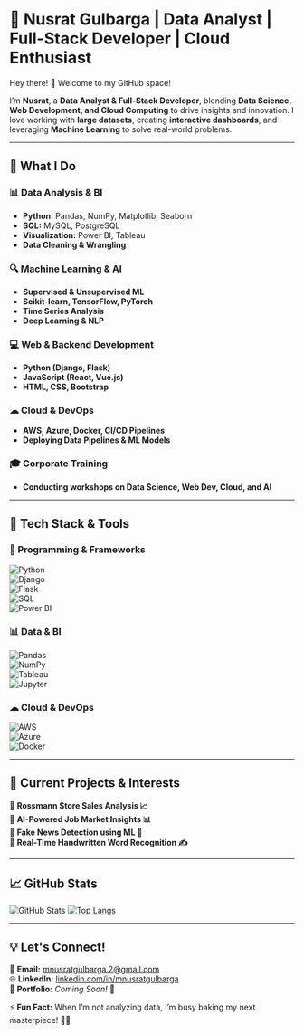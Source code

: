 # 🚀 Nusrat Gulbarga | Data Analyst | Full-Stack Developer | Cloud Enthusiast  

Hey there! 👋 Welcome to my GitHub space!  

I’m **Nusrat**, a **Data Analyst & Full-Stack Developer**, blending **Data Science, Web Development, and Cloud Computing** to drive insights and innovation. I love working with **large datasets**, creating **interactive dashboards**, and leveraging **Machine Learning** to solve real-world problems.  

---

## 🌟 What I Do  

### 📊 Data Analysis & BI  
- **Python:** Pandas, NumPy, Matplotlib, Seaborn  
- **SQL:** MySQL, PostgreSQL  
- **Visualization:** Power BI, Tableau  
- **Data Cleaning & Wrangling**  

### 🔍 Machine Learning & AI  
- **Supervised & Unsupervised ML**  
- **Scikit-learn, TensorFlow, PyTorch**  
- **Time Series Analysis**  
- **Deep Learning & NLP**  

### 💻 Web & Backend Development  
- **Python (Django, Flask)**  
- **JavaScript (React, Vue.js)**  
- **HTML, CSS, Bootstrap**  

### ☁ Cloud & DevOps  
- **AWS, Azure, Docker, CI/CD Pipelines**  
- **Deploying Data Pipelines & ML Models**  

### 🎓 Corporate Training  
- **Conducting workshops on Data Science, Web Dev, Cloud, and AI**  

---

## 🔧 Tech Stack & Tools  

### 🚀 Programming & Frameworks  
![Python](https://img.shields.io/badge/Python-3776AB?style=for-the-badge&logo=python&logoColor=white)  
![Django](https://img.shields.io/badge/Django-092E20?style=for-the-badge&logo=django&logoColor=white)  
![Flask](https://img.shields.io/badge/Flask-000000?style=for-the-badge&logo=flask&logoColor=white)  
![SQL](https://img.shields.io/badge/SQL-4479A1?style=for-the-badge&logo=mysql&logoColor=white)  
![Power BI](https://img.shields.io/badge/Power%20BI-F2C811?style=for-the-badge&logo=power-bi&logoColor=black)  

### 📊 Data & BI  
![Pandas](https://img.shields.io/badge/Pandas-150458?style=for-the-badge&logo=pandas&logoColor=white)  
![NumPy](https://img.shields.io/badge/NumPy-013243?style=for-the-badge&logo=numpy&logoColor=white)  
![Tableau](https://img.shields.io/badge/Tableau-E97627?style=for-the-badge&logo=tableau&logoColor=white)  
![Jupyter](https://img.shields.io/badge/Jupyter-F37626?style=for-the-badge&logo=jupyter&logoColor=white)  

### ☁ Cloud & DevOps  
![AWS](https://img.shields.io/badge/AWS-232F3E?style=for-the-badge&logo=amazon-aws&logoColor=white)  
![Azure](https://img.shields.io/badge/Azure-0078D4?style=for-the-badge&logo=microsoft-azure&logoColor=white)  
![Docker](https://img.shields.io/badge/Docker-2496ED?style=for-the-badge&logo=docker&logoColor=white)  

---

## 🚀 Current Projects & Interests  

🔹 **Rossmann Store Sales Analysis 📈**  
🔹 **AI-Powered Job Market Insights 📊**  
🔹 **Fake News Detection using ML 📰**  
🔹 **Real-Time Handwritten Word Recognition ✍️**  

---

## 📈 GitHub Stats  

![GitHub Stats](https://github-readme-stats.vercel.app/api?username=NusratGulbarga&show_icons=true&theme=radical)
[![Top Langs](https://github-readme-stats.vercel.app/api/top-langs/?username=NusratGulbarga&langs_count=10&layout=compact&theme=radical)](https://github.com/NusratGulbarga)

---

## 💡 Let's Connect!  

📩 **Email:** mnusratgulbarga.2@gmail.com  
🌐 **LinkedIn:** [linkedin.com/in/mnusratgulbarga](https://linkedin.com/in/mnusratgulbarga)  
📝 **Portfolio:** *Coming Soon!* 🚀  

⚡ **Fun Fact:** When I’m not analyzing data, I’m busy baking my next masterpiece! 🍰✨  
